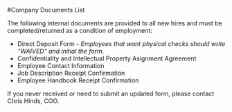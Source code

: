 #Company Documents List

The following internal documents are provided to all new hires and must be completed/returned as a condition of employment:

* Direct Deposit Form - _Employees that want physical checks should write "WAIVED" and initial the form._
* Confidentiality and Intellectual Property Asignment Agreement
* Employee Contact Information
* Job Description Receipt Confirmation
* Employee Handbook Receipt Confirmation

If you never received or need to submit an updated form, please contact Chris Hinds, COO.
